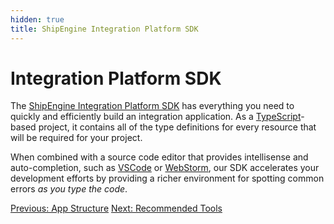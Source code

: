 ```yaml
---
hidden: true
title: ShipEngine Integration Platform SDK
---
```


Integration Platform SDK
========================
The [ShipEngine Integration Platform SDK](https://www.npmjs.com/package/@shipengine/integration-platform-sdk) has everything you need to quickly and efficiently build an integration application.
As a [TypeScript](https://www.typescriptlang.org/)-based project, it contains all of the type definitions for every resource that will be required for your project.

When combined with a source code editor that provides intellisense and auto-completion, such as [VSCode](https://code.visualstudio.com/)
or [WebStorm](https://www.jetbrains.com/webstorm/), our SDK accelerates your development efforts by providing a richer
environment for spotting common errors _as you type the code_.


<div class="previous-next-nav">
  <a class="button button-small button-secondary" href="structure.md">Previous: App Structure</a>
  <a class="button button-small button-secondary" href="./tools/index.md">Next: Recommended Tools</a>
</div>
